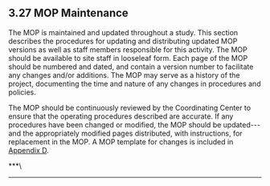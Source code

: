 ## 3.27 MOP Maintenance

The MOP is maintained and updated throughout a study. This section
describes the procedures for updating and distributing updated MOP
versions as well as staff members responsible for this activity. The MOP
should be available to site staff in looseleaf form. Each page of the
MOP should be numbered and dated, and contain a version number to
facilitate any changes and/or additions. The MOP may serve as a history
of the project, documenting the time and nature of any changes in
procedures and policies.

The MOP should be continuously reviewed by the Coordinating Center to
ensure that the operating procedures described are accurate. If any
procedures have been changed or modified, the MOP should be
updated---and the appropriately modified pages distributed, with
instructions, for replacement in the MOP. A MOP template for changes is
included in [Appendix D](#_APPENDIX_D_-).

***\
***

